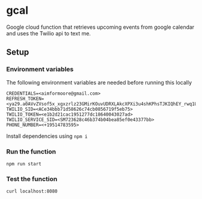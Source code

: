 # gcal

Google cloud function that retrieves upcoming events from google calendar and uses the Twilio api to text me.

## Setup

### Environment variables

The following environment variables are needed before running this locally

```console
CREDENTIALS=<aimformoore@gmail.com>
REFRESH_TOKEN=<ya29.a0AVvZVsof5x_xgxzrlz23GMirKOuvUDRXLAkcXPXi3u4shKPhsTJKIQhEY_rwq1UKTEcLG9HiLy5N8NDoPM4EeD2mfkRr2LHnH_Ih1zwWarNyjLJmS8Dm2Wx3tsjG4CLMM277quZhB6dQUpj5cub2NRA6Sce7aCgYKASASARMSFQGbdwaIaJlVrFiqNOyuXQxTpM6Z6g0163>
TWILIO_SID=<ACe34bbb71d58626c74cb0856719f5eb75>
TWILIO_TOKEN=<e1b2d21cac1951277dc18640043027ad>
TWILIO_SERVICE_SID=<SM723628c46b374b04bea85ef0e43377bb>
PHONE_NUMBER=<+19514783595>
```

Install dependencies using `npm i`

### Run the function

```console
npm run start
```

### Test the function

```console
curl localhost:8080
```

